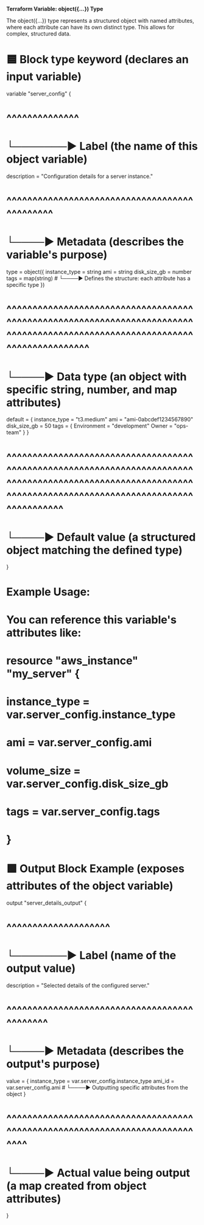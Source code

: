 **Terraform Variable: object({...}) Type**

The object({...}) type represents a structured object with named attributes, where each attribute can have its own distinct type. This allows for complex, structured data.

# 🟦 Block type keyword (declares an input variable)
variable "server_config" {
#        ^^^^^^^^^^^^^^
#        └───────▶ Label (the name of this object variable)

  description = "Configuration details for a server instance."
  #           ^^^^^^^^^^^^^^^^^^^^^^^^^^^^^^^^^^^^^^^^^^^^^
  #           └────▶ Metadata (describes the variable's purpose)

  type = object({
    instance_type = string
    ami           = string
    disk_size_gb  = number
    tags          = map(string)
    #             └────▶ Defines the structure: each attribute has a specific type
  })
  #           ^^^^^^^^^^^^^^^^^^^^^^^^^^^^^^^^^^^^^^^^^^^^^^^^^^^^^^^^^^^^^^^^^^^^^^^^^^^^^^^^^^^^^^^^^^^^^^^^^^^^^^^^^^^^^^^^^^^^^^^^^^^^
  #           └────▶ Data type (an object with specific string, number, and map attributes)

  default = {
    instance_type = "t3.medium"
    ami           = "ami-0abcdef1234567890"
    disk_size_gb  = 50
    tags = {
      Environment = "development"
      Owner       = "ops-team"
    }
  }
  #           ^^^^^^^^^^^^^^^^^^^^^^^^^^^^^^^^^^^^^^^^^^^^^^^^^^^^^^^^^^^^^^^^^^^^^^^^^^^^^^^^^^^^^^^^^^^^^^^^^^^^^^^^^^^^^^^^^^^^^^^^^^^^^^^^^^^^^^^^^^^^^^^^^^^^^^^^^^^
  #           └────▶ Default value (a structured object matching the defined type)
}

# Example Usage:
# You can reference this variable's attributes like:
# resource "aws_instance" "my_server" {
#   instance_type = var.server_config.instance_type
#   ami           = var.server_config.ami
#   volume_size   = var.server_config.disk_size_gb
#   tags          = var.server_config.tags
# }

# 🟩 Output Block Example (exposes attributes of the object variable)
output "server_details_output" {
#        ^^^^^^^^^^^^^^^^^^^^
#        └───────▶ Label (name of the output value)

  description = "Selected details of the configured server."
  #           ^^^^^^^^^^^^^^^^^^^^^^^^^^^^^^^^^^^^^^^^^^^^
  #           └────▶ Metadata (describes the output's purpose)

  value = {
    instance_type = var.server_config.instance_type
    ami_id        = var.server_config.ami
    #             └────▶ Outputting specific attributes from the object
  }
  #           ^^^^^^^^^^^^^^^^^^^^^^^^^^^^^^^^^^^^^^^^^^^^^^^^^^^^^^^^^^^^^^^^^^^^^^^^^^^^
  #           └────▶ Actual value being output (a map created from object attributes)
}
